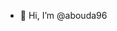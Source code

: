 - 👋 Hi, I’m @abouda96


<!---
abouda96/abouda96 is a ✨ special ✨ repository because its `README.md` (this file) appears on your GitHub profile.
You can click the Preview link to take a look at your changes.
--->
